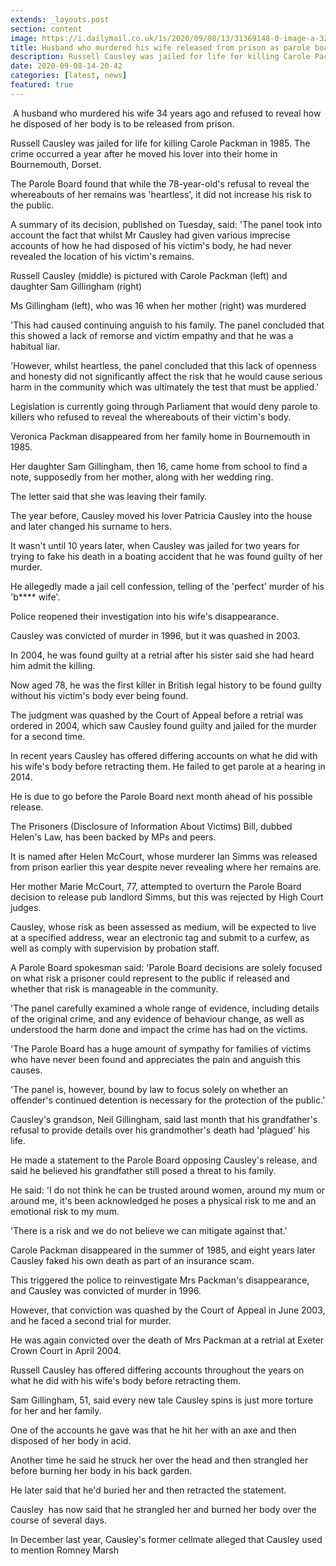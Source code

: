 ```yaml
---
extends: _layouts.post
section: content
image: https://i.dailymail.co.uk/1s/2020/09/08/13/31369148-0-image-a-32_1599569991037.jpg 
title: Husband who murdered his wife released from prison as parole board rule he is not risk to public 
description: Russell Causley was jailed for life for killing Carole Packman in 1985. The crime occurred a year after he moved his lover into their home in Bournemouth, Dorset. 
date: 2020-09-08-14-20-42 
categories: [latest, news] 
featured: true 
--- 
```

 A husband who murdered his wife 34 years ago and refused to reveal how he disposed of her body is to be released from prison.

Russell Causley was jailed for life for killing Carole Packman in 1985. The crime occurred a year after he moved his lover into their home in Bournemouth, Dorset.

The Parole Board found that while the 78-year-old's refusal to reveal the whereabouts of her remains was 'heartless', it did not increase his risk to the public.

A summary of its decision, published on Tuesday, said: 'The panel took into account the fact that whilst Mr Causley had given various imprecise accounts of how he had disposed of his victim's body, he had never revealed the location of his victim's remains.

Russell Causley (middle) is pictured with Carole Packman (left) and daughter Sam Gillingham (right)

Ms Gillingham (left), who was 16 when her mother (right) was murdered

'This had caused continuing anguish to his family. The panel concluded that this showed a lack of remorse and victim empathy and that he was a habitual liar.

'However, whilst heartless, the panel concluded that this lack of openness and honesty did not significantly affect the risk that he would cause serious harm in the community which was ultimately the test that must be applied.'

Legislation is currently going through Parliament that would deny parole to killers who refused to reveal the whereabouts of their victim's body.

Veronica Packman disappeared from her family home in Bournemouth in 1985. 

Her daughter Sam Gillingham, then 16, came home from school to find a note, supposedly from her mother, along with her wedding ring. 

The letter said that she was leaving their family. 

The year before, Causley moved his lover Patricia Causley into the house and later changed his surname to hers.  

It wasn't until 10 years later, when Causley was jailed for two years for trying to fake his death in a boating accident that he was found guilty of her murder.  

He allegedly made a jail cell confession, telling of the 'perfect' murder of his 'b**** wife'. 

Police reopened their investigation into his wife's disappearance. 

Causley was convicted of murder in 1996, but it was quashed in 2003.  

In 2004, he was found guilty at a retrial after his sister said she had heard him admit the killing.    



Now aged 78, he was the first killer in British legal history to be found guilty without his victim's body ever being found.

The judgment was quashed by the Court of Appeal before a retrial was ordered in 2004, which saw Causley found guilty and jailed for the murder for a second time.

In recent years Causley has offered differing accounts on what he did with his wife's body before retracting them. He failed to get parole at a hearing in 2014. 

He is due to go before the Parole Board next month ahead of his possible release. 

The Prisoners (Disclosure of Information About Victims) Bill, dubbed Helen's Law, has been backed by MPs and peers.

It is named after Helen McCourt, whose murderer Ian Simms was released from prison earlier this year despite never revealing where her remains are.

Her mother Marie McCourt, 77, attempted to overturn the Parole Board decision to release pub landlord Simms, but this was rejected by High Court judges.

Causley, whose risk as been assessed as medium, will be expected to live at a specified address, wear an electronic tag and submit to a curfew, as well as comply with supervision by probation staff.

A Parole Board spokesman said: 'Parole Board decisions are solely focused on what risk a prisoner could represent to the public if released and whether that risk is manageable in the community.

'The panel carefully examined a whole range of evidence, including details of the original crime, and any evidence of behaviour change, as well as understood the harm done and impact the crime has had on the victims.

'The Parole Board has a huge amount of sympathy for families of victims who have never been found and appreciates the pain and anguish this causes.

'The panel is, however, bound by law to focus solely on whether an offender's continued detention is necessary for the protection of the public.'

Causley's grandson, Neil Gillingham, said last month that his grandfather's refusal to provide details over his grandmother's death had 'plagued' his life.

He made a statement to the Parole Board opposing Causley's release, and said he believed his grandfather still posed a threat to his family.

He said: 'I do not think he can be trusted around women, around my mum or around me, it's been acknowledged he poses a physical risk to me and an emotional risk to my mum.

'There is a risk and we do not believe we can mitigate against that.'

Carole Packman disappeared in the summer of 1985, and eight years later Causley faked his own death as part of an insurance scam.

This triggered the police to reinvestigate Mrs Packman's disappearance, and Causley was convicted of murder in 1996.

However, that conviction was quashed by the Court of Appeal in June 2003, and he faced a second trial for murder.

He was again convicted over the death of Mrs Packman at a retrial at Exeter Crown Court in April 2004.

Russell Causley has offered differing accounts throughout the years on what he did with his wife's body before retracting them. 

Sam Gillingham, 51, said every new tale Causley spins is just more torture for her and her family. 

One of the accounts he gave was that he hit her with an axe and then disposed of her body in acid. 

Another time he said he struck her over the head and then strangled her before burning her body in his back garden. 

He later said that he'd buried her and then retracted the statement.

Causley  has now said that he strangled her and burned her body over the course of several days.   

In December last year, Causley's former cellmate alleged that Causley used to mention Romney Marsh 



